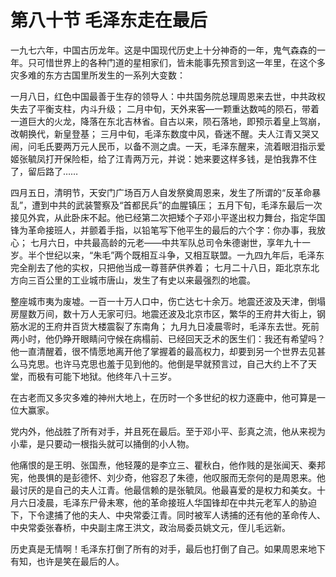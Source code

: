 # 第八十节 毛泽东走在最后

一九七六年，中国古历龙年。这是中国现代历史上十分神奇的一年，鬼气森森的一年。只可惜世界上的各种门道的星相家们，皆未能事先预言到这一年里，在这个多灾多难的东方古国里所发生的一系列大变数：

一月八日，红色中国最善于生存的领导人：中共国务院总理周恩来去世，中共政权失去了平衡支柱，内斗升级； 二月中旬，天外来客—一颗重达数吨的陨石，带着一道巨大的火龙，降落在东北吉林省。自古以来，陨石落地，即预示着皇上驾崩，改朝换代，新皇登基； 三月中旬，毛泽东数度中风，昏迷不醒。夫人江青又哭又闹，问毛氏要两万元人民币，以备不测之虞。一天，毛泽东醒来，流着眼泪指示爱姬张毓凤打开保险柜，给了江青两万元，并说：她来要这样多钱，是怕我靠不住了，留后路了……

四月五日，清明节，天安门广场百万人自发祭奠周恩来，发生了所谓的“反革命暴乱”，遭到中共的武装警察及“首都民兵”的血腥镇压； 五月下旬，毛泽东最后一次接见外宾，从此卧床不起。他已经第二次把矮个子邓小平遂出权力舞台，指定华国锋为革命接班人，并颤着手指，以铅笔写下他平生的最后的六个字：你办事，我放心； 七月六日，中共最高龄的元老——中共军队总司令朱德谢世，享年九十一岁。半个世纪以来，“朱毛”两个既相互斗争，又相互联盟。一九四九年后，毛泽东完全削去了他的实权，只把他当成一尊菩萨供养着； 七月二十八日，距北京东北方向三百公里的工业城市唐山，发生了有史以来最强烈的地震。

整座城市夷为废墟。一百一十万人口中，伤亡达七十余万。地震还波及天津，倒塌房屋数万间，数十万人无家可归。地震还波及北京市区，繁华的王府井大街上，钢筋水泥的王府井百货大楼震裂了东南角； 九月九日凌晨零时，毛泽东去世。死前两小时，他仍睁开眼睛问守候在病榻前、已经回天乏术的医生们：我还有希望吗？他一直清醒着，很不情愿地离开他了掌握着的最高权力，却要到另一个世界去见甚么马克思。也许马克思也羞于见到他的。他倒是早就预言过，自己大约上不了天堂，而极有可能下地狱。他终年八十三岁。

在古老而又多灾多难的神州大地上，在历时一个多世纪的权力逐鹿中，他可算是一位大赢家。

党内外，他战胜了所有对手，并且死在最后。至于邓小平、彭真之流，他从来视为小辈，是只要动一根指头就可以捅倒的小人物。

他痛恨的是王明、张国焘，他轻蔑的是李立三、瞿秋白，他作贱的是张闻天、秦邦宪，他畏惧的是彭德怀、刘少奇，他容忍了朱德，他叹服而无奈何的是周恩来。他最讨厌的是自己的夫人江青。他最信赖的是张毓凤。他最喜爱的是权力和美女。十月六日凌晨，毛泽东尸骨未寒，他的革命接班人华国锋却在中共元老军人的胁迫下，下令逮捕了他的夫人、中央常委江青。同时被军人诱捕的还有他的革命传人、中央常委张春桥，中央副主席王洪文，政治局委员姚文元，侄儿毛远新。

历史真是无情啊！毛泽东打倒了所有的对手，最后也打倒了自己。如果周恩来地下有知，也许是笑在最后的人。
